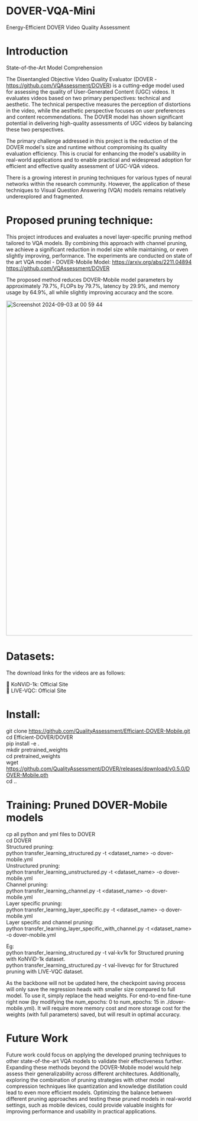 # DOVER-VQA-Mini
Energy-Efficient DOVER Video Quality Assessment 

# Introduction
State-of-the-Art Model Comprehension
 
The Disentangled Objective Video Quality Evaluator (DOVER - https://github.com/VQAssessment/DOVER) is a cutting-edge model used for assessing the quality of User-Generated Content (UGC) videos. It evaluates videos based on two primary perspectives: technical and aesthetic. The technical perspective measures the perception of distortions in the video, while the aesthetic perspective focuses on user preferences and content recommendations. The DOVER model has shown significant potential in delivering high-quality assessments of UGC videos by balancing these two perspectives.
 
The primary challenge addressed in this project is the reduction of the DOVER model's size and runtime without compromising its quality evaluation efficiency. This is crucial for enhancing the model's usability in real-world applications and to enable practical and widespread adoption for efficient and effective quality assessment of UGC-VQA videos. 

There is a growing interest in pruning techniques for various types of neural networks within the research community. However, the application of these techniques to Visual Question Answering (VQA) models remains relatively underexplored and fragmented.

# Proposed pruning technique:
This project introduces and evaluates a novel layer-specific pruning method tailored to VQA models. By combining this approach with channel pruning, we achieve a significant reduction in model size while maintaining, or even slightly improving, performance.
The experiments are conducted on state of the art VQA model - DOVER-Mobile 
Model:
https://arxiv.org/abs/2211.04894
https://github.com/VQAssessment/DOVER

The proposed method reduces DOVER-Mobile model parameters by approximately 79.7%, FLOPs by 79.7%, latency by 29.9%, and memory usage by 64.9%, all while slightly improving accuracy and the score.

 
 <img width="905" alt="Screenshot 2024-09-03 at 00 59 44" src="https://github.com/user-attachments/assets/bc449bb8-343d-4d21-abeb-5397144e2bb6">


# Datasets:
The download links for the videos are as follows:

📖 KoNViD-1k: Official Site<br />
📖 LIVE-VQC: Official Site


# Install:
git clone https://github.com/QualityAssessment/Efficiant-DOVER-Mobile.git<br />
cd Efficient-DOVER/DOVER<br />
pip install -e .<br />
mkdir pretrained_weights<br />
cd pretrained_weights<br />
wget https://github.com/QualityAssessment/DOVER/releases/download/v0.5.0/DOVER-Mobile.pth<br />
cd ..

# Training: Pruned DOVER-Mobile models
cp all python and yml files to DOVER<br />
cd DOVER<br />
Structured pruning:<br />
  python transfer_learning_structured.py -t <dataset_name> -o dover-mobile.yml<br />
Unstructured pruning:<br />
  python transfer_learning_unstructured.py -t <dataset_name> -o dover-mobile.yml<br />
Channel pruning:<br />
  python transfer_learning_channel.py -t <dataset_name> -o dover-mobile.yml<br />
Layer specific pruning:<br />
  python transfer_learning_layer_specific.py -t <dataset_name> -o dover-mobile.yml<br />
Layer specific and channel pruning:<br />
  python transfer_learning_layer_specific_with_channel.py -t <dataset_name> -o dover-mobile.yml<br />

Eg:<br />
python  transfer_learning_structured.py -t val-kv1k for Structured pruning with KoNViD-1k dataset.<br />
python  transfer_learning_structured.py -t val-livevqc for for Structured pruning with LIVE-VQC dataset.<br />

As the backbone will not be updated here, the checkpoint saving process will only save the regression heads with smaller size compared to full model. To use it, simply replace the head weights.
For end-to-end fine-tune right now (by modifying the num_epochs: 0 to num_epochs: 15 in ./dover-mobile.yml). It will require more memory cost and more storage cost for the weights (with full parameters) saved, but will result in optimal accuracy.


# Future Work

Future work could focus on applying the developed pruning techniques to other state-of-the-art VQA models to validate their effectiveness further. Expanding these methods beyond the DOVER-Mobile model would help assess their generalizability across different architectures. Additionally, exploring the combination of pruning strategies with other model compression techniques like quantization and knowledge distillation could lead to even more efficient models. Optimizing the balance between different pruning approaches and testing these pruned models in real-world settings, such as mobile devices, could provide valuable insights for improving performance and usability in practical applications.
